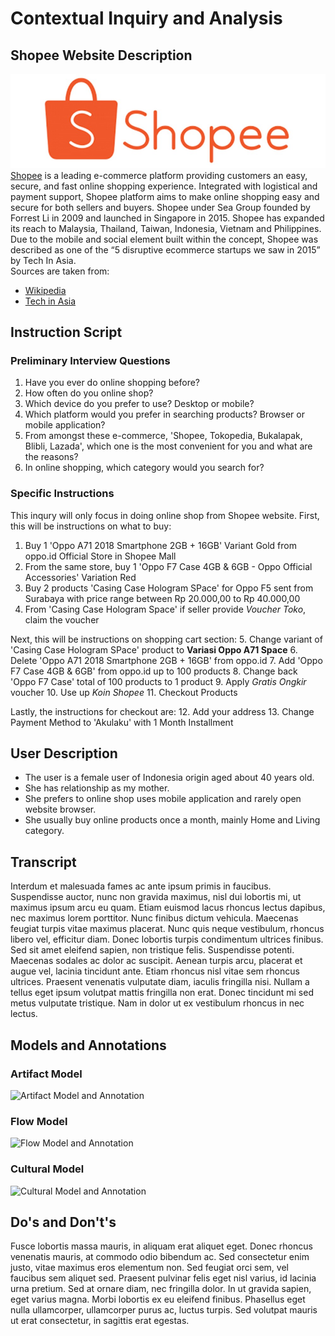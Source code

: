 # Contextual Inquiry and Analysis
## Shopee Website Description
![Shopee](images/shopee-logo.jpg "Shopee Logo")
[Shopee](https://shopee.co.id/) is a leading e-commerce platform providing customers an easy, secure, and fast online shopping experience. Integrated with logistical and payment support, Shopee platform aims to make online shopping easy and secure for both sellers and buyers. Shopee under Sea Group founded by Forrest Li in 2009 and launched in Singapore in 2015. Shopee has expanded its reach to Malaysia, Thailand, Taiwan, Indonesia, Vietnam and Philippines. Due to the mobile and social element built within the concept, Shopee was described as one of the “5 disruptive ecommerce startups we saw in 2015” by Tech In Asia. <br />
Sources are taken from:
- [Wikipedia](https://en.wikipedia.org/wiki/Shopee)
- [Tech in Asia](https://www.techinasia.com/companies/shopee)

## Instruction Script
### Preliminary Interview Questions
1. Have you ever do online shopping before?
2. How often do you online shop?
3. Which device do you prefer to use? Desktop or mobile?
4. Which platform would you prefer in searching products? Browser or mobile application?
5. From amongst these e-commerce, 'Shopee, Tokopedia, Bukalapak, Blibli, Lazada', which one is the most convenient for you and what are the reasons?
6. In online shopping, which category would you search for?

### Specific Instructions
This inqury will only focus in doing online shop from Shopee website.
First, this will be instructions on what to buy:
1. Buy 1 'Oppo A71 2018 Smartphone 2GB + 16GB' Variant Gold from oppo.id Official Store in Shopee Mall
2. From the same store, buy 1 'Oppo F7 Case 4GB & 6GB - Oppo Official Accessories' Variation Red
3. Buy 2 products 'Casing Case Hologram SPace' for Oppo F5 sent from Surabaya with price range between Rp 20.000,00 to Rp 40.000,00
4. From 'Casing Case Hologram Space' if seller provide *Voucher Toko*, claim the voucher

Next, this will be instructions on shopping cart section:
5. Change variant of 'Casing Case Hologram SPace' product to **Variasi Oppo A71 Space**
6. Delete 'Oppo A71 2018 Smartphone 2GB + 16GB' from oppo.id
7. Add 'Oppo F7 Case 4GB & 6GB' from oppo.id up to 100 products
8. Change back 'Oppo F7 Case' total of 100 products to 1 product
9. Apply *Gratis Ongkir* voucher
10. Use up *Koin Shopee*
11. Checkout Products

Lastly, the instructions for checkout are:
12. Add your address
13. Change Payment Method to 'Akulaku' with 1 Month Installment

## User Description
- The user is a female user of Indonesia origin aged about 40 years old.
- She has relationship as my mother.
- She prefers to online shop uses mobile application and rarely open website browser.
- She usually buy online products once a month, mainly Home and Living category.

## Transcript
Interdum et malesuada fames ac ante ipsum primis in faucibus. Suspendisse auctor, nunc non gravida maximus, nisl dui lobortis mi, ut maximus ipsum arcu eu quam. Etiam euismod lacus rhoncus lectus dapibus, nec maximus lorem porttitor. Nunc finibus dictum vehicula. Maecenas feugiat turpis vitae maximus placerat. Nunc quis neque vestibulum, rhoncus libero vel, efficitur diam. Donec lobortis turpis condimentum ultrices finibus. Sed sit amet eleifend sapien, non tristique felis. Suspendisse potenti. Maecenas sodales ac dolor ac suscipit. Aenean turpis arcu, placerat et augue vel, lacinia tincidunt ante. Etiam rhoncus nisl vitae sem rhoncus ultrices. Praesent venenatis vulputate diam, iaculis fringilla nisi. Nullam a tellus eget ipsum volutpat mattis fringilla non erat. Donec tincidunt mi sed metus vulputate tristique. Nam in dolor ut ex vestibulum rhoncus in nec lectus.
## Models and Annotations
### Artifact Model
![Artifact Model and Annotation](https://picsum.photos/400/300/?random)
### Flow Model
![Flow Model and Annotation](https://picsum.photos/400/300/?random)
### Cultural Model
![Cultural Model and Annotation](https://picsum.photos/400/300/?random)
## Do's and Don't's
Fusce lobortis massa mauris, in aliquam erat aliquet eget. Donec rhoncus venenatis mauris, at commodo odio bibendum ac. Sed consectetur enim justo, vitae maximus eros elementum non. Sed feugiat orci sem, vel faucibus sem aliquet sed. Praesent pulvinar felis eget nisl varius, id lacinia urna pretium. Sed at ornare diam, nec fringilla dolor. In ut gravida sapien, eget varius magna. Morbi lobortis ex eu eleifend finibus. Phasellus eget nulla ullamcorper, ullamcorper purus ac, luctus turpis. Sed volutpat mauris ut erat consectetur, in sagittis erat egestas.
